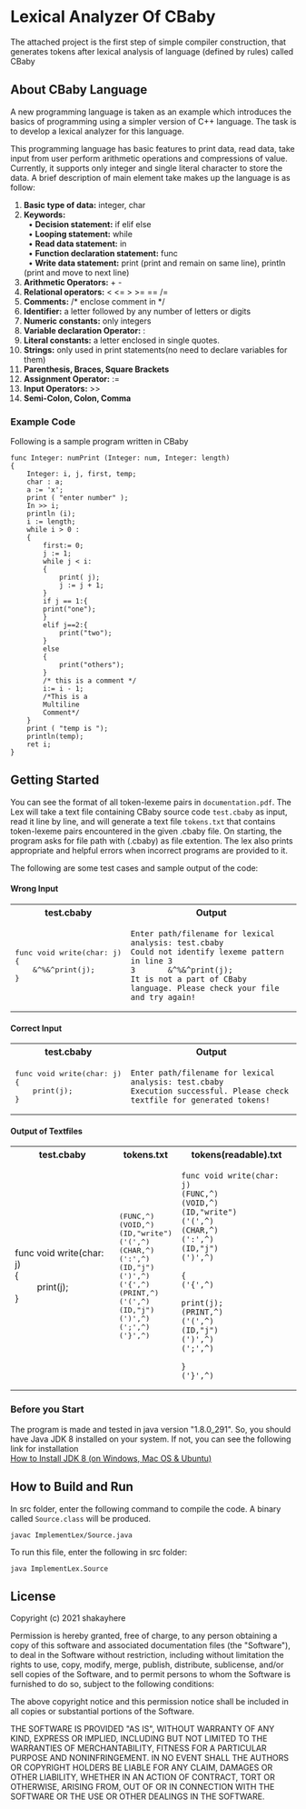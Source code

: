 # Lexical Analyzer Of CBaby
The attached project is the first step of simple compiler construction, that generates tokens after lexical analysis of language (defined by rules) called CBaby

## About CBaby Language
A new programming language is taken as an example which introduces the basics of programming using a simpler version of C++ language. The task is to develop a lexical analyzer for this language.

This programming language has basic features to print data, read data, take input
from user perform arithmetic operations and compressions of value. Currently, it
supports only integer and single literal character to store the data. A brief description of main
element take makes up the language is as follow:

1. **Basic type of data:** integer, char
2. **Keywords:** <br />
&nbsp;  &bull;	 **Decision statement:** if elif else <br />
&nbsp;  &bull;	 **Looping statement:** while <br />
&nbsp;  &bull;	 **Read data statement:** in <br />
&nbsp;  &bull;	 **Function declaration statement:** func <br />
&nbsp;  &bull;	 **Write data statement:** print (print and remain on same line), println (print and move to next line) <br />
3. **Arithmetic Operators:** + -
4. **Relational operators:** < <= > >= == /=
5. **Comments:** /* enclose comment in */
6. **Identifier:** a letter followed by any number of letters or digits
7. **Numeric constants:** only integers
8. **Variable declaration Operator:** :
9. **Literal constants:** a letter enclosed in single quotes.
10. **Strings:** only used in print statements(no need to declare variables for them)
11. **Parenthesis, Braces, Square Brackets**
12. **Assignment Operator:** :=
13. **Input Operators:** >>
14. **Semi-Colon, Colon, Comma**

### Example Code
Following is a sample program written in CBaby

```
func Integer: numPrint (Integer: num, Integer: length)
{
	Integer: i, j, first, temp;
	char : a;
	a := 'x';
	print ( "enter number" );
	In >> i;
	println (i);
	i := length;
	while i > 0 :
	{
		first:= 0;
		j := 1;
		while j < i:
		{
			print( j);
			j := j + 1;
		}
		if j == 1:{
		print("one");
		}
		elif j==2:{
			print("two");
		}
		else
		{
			print("others");
		}
		/* this is a comment */
		i:= i - 1;
		/*This is a
		Multiline
		Comment*/
	}
	print ( "temp is ");
	println(temp);
	ret i;
}
```

## Getting Started
You can see the format of all token-lexeme pairs in `documentation.pdf`. The Lex will take a text file containing CBaby source code `test.cbaby` as input, read it line by line, and will generate a text file `tokens.txt` that contains token-lexeme pairs encountered in the given .cbaby file. On starting, the program asks for file path with (.cbaby) as file extention. The lex also prints appropriate and helpful errors when incorrect programs are provided to it.

The following are some test cases and sample output of the code:

#### Wrong Input
<table>
<tr>
<th>test.cbaby</th>
<th>Output</th>
</tr>
<tr>
<td>
<pre>
func void write(char: j)
{
	&^%&^print(j);
}
</pre>
</td>
<td>

```
Enter path/filename for lexical analysis: test.cbaby
Could not identify lexeme pattern in line 3
3       &^%&^print(j);
It is not a part of CBaby language. Please check your file and try again!
```

</td>
</tr>
</table>

#### Correct Input

<table>
<tr>
<th>test.cbaby</th>
<th>Output</th>
</tr>
<tr>
<td>
<pre>
func void write(char: j)
{
	print(j);
}
</pre>
</td>
<td>

```
Enter path/filename for lexical analysis: test.cbaby
Execution successful. Please check textfile for generated tokens!
```

</td>
</tr>
</table>

#### Output of Textfiles

<table>
<tr>
<th>test.cbaby</th>
<th>tokens.txt</th>
<th>tokens(readable).txt</th>
</tr>
<tr>
<td>
func void write(char: j)<br />
{<br />
&nbsp;&nbsp;&nbsp;&nbsp;&nbsp;&nbsp;&nbsp;&nbsp;	print(j);<br />
}<br />
</td>
<td>
<pre>
(FUNC,^)
(VOID,^)
(ID,"write")
('(',^)
(CHAR,^)
(':',^)
(ID,"j")
(')',^)
('{',^)
(PRINT,^)
('(',^)
(ID,"j")
(')',^)
(';',^)
('}',^)
</pre>
</td>
<td>

```
func void write(char: j)
(FUNC,^)
(VOID,^)
(ID,"write")
('(',^)
(CHAR,^)
(':',^)
(ID,"j")
(')',^)

{
('{',^)

print(j);
(PRINT,^)
('(',^)
(ID,"j")
(')',^)
(';',^)

}
('}',^)
```

</td>
</tr>
</table>

### Before you Start
The program is made and tested in java version "1.8.0_291". So, you should have Java JDK 8 installed on your system. If not, you can see the following link for installation
<br />
[How to Install JDK 8 (on Windows, Mac OS & Ubuntu)](http://cnaiman.com/COMP170/Orientation/How%20to%20Install%20JDK%208%20%28on%20Windows%2C%20Mac%20OS%2C%20Ubuntu%29%20and%20Get%20Started%20with%20Java%20Programming.html "How to Install JDK 8")


## How to Build and Run
In src folder, enter the following command to compile the code. A binary called `Source.class` will be produced.
```
javac ImplementLex/Source.java
```

To run this file, enter the following in src folder:
```
java ImplementLex.Source
```

## License
Copyright (c) 2021 shakayhere

Permission is hereby granted, free of charge, to any person obtaining a copy
of this software and associated documentation files (the "Software"), to deal
in the Software without restriction, including without limitation the rights
to use, copy, modify, merge, publish, distribute, sublicense, and/or sell
copies of the Software, and to permit persons to whom the Software is
furnished to do so, subject to the following conditions:

The above copyright notice and this permission notice shall be included in all
copies or substantial portions of the Software.

THE SOFTWARE IS PROVIDED "AS IS", WITHOUT WARRANTY OF ANY KIND, EXPRESS OR
IMPLIED, INCLUDING BUT NOT LIMITED TO THE WARRANTIES OF MERCHANTABILITY,
FITNESS FOR A PARTICULAR PURPOSE AND NONINFRINGEMENT. IN NO EVENT SHALL THE
AUTHORS OR COPYRIGHT HOLDERS BE LIABLE FOR ANY CLAIM, DAMAGES OR OTHER
LIABILITY, WHETHER IN AN ACTION OF CONTRACT, TORT OR OTHERWISE, ARISING FROM,
OUT OF OR IN CONNECTION WITH THE SOFTWARE OR THE USE OR OTHER DEALINGS IN THE
SOFTWARE.
